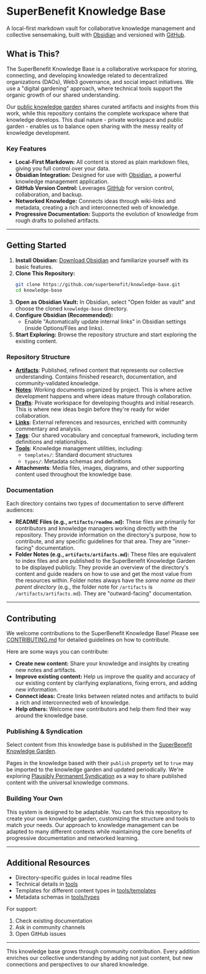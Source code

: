 # SuperBenefit Knowledge Base

A local-first markdown vault for collaborative knowledge management and collective sensemaking, built with [Obsidian](https://obsidian.md/) and versioned with [GitHub](https://github.com/).

## What is This?

The SuperBenefit Knowledge Base is a collaborative workspace for storing, connecting, and developing knowledge related to decentralized organizations (DAOs), Web3 governance, and social impact initiatives. We use a "digital gardening" approach, where technical tools support the organic growth of our shared understanding.

Our [public knowledge garden](https://knowledge.superbenefit.org) shares curated artifacts and insights from this work, while this repository contains the complete workspace where that knowledge develops. This dual nature - private workspace and public garden - enables us to balance open sharing with the messy reality of knowledge development.

### Key Features

*   **Local-First Markdown:** All content is stored as plain markdown files, giving you full control over your data.
*   **Obsidian Integration:** Designed for use with [Obsidian](https://obsidian.md/), a powerful knowledge management application.
*   **GitHub Version Control:** Leverages [GitHub](https://github.com/) for version control, collaboration, and backup.
*   **Networked Knowledge:** Connects ideas through wiki-links and metadata, creating a rich and interconnected web of knowledge.
*   **Progressive Documentation:** Supports the evolution of knowledge from rough drafts to polished artifacts.

---

## Getting Started

1.  **Install Obsidian:** [Download Obsidian](https://obsidian.md/download) and familiarize yourself with its basic features.
2.  **Clone This Repository:**
    ```bash
    git clone https://github.com/superbenefit/knowledge-base.git
    cd knowledge-base
    ```
3.  **Open as Obsidian Vault:** In Obsidian, select "Open folder as vault" and choose the cloned `knowledge-base` directory.
4.  **Configure Obsidian (Recommended):**
    *   Enable "Automatically update internal links" in Obsidian settings (inside Options/Files and links).
5.  **Start Exploring:** Browse the repository structure and start exploring the existing content.

### Repository Structure

*   **[Artifacts](/artifacts/readme.md)**: Published, refined content that represents our collective understanding. Contains finished research, documentation, and community-validated knowledge.
*   **[Notes](/notes/readme.md)**: Working documents organized by project. This is where active development happens and where ideas mature through collaboration.
*   **[Drafts](/drafts/readme.md)**: Private workspace for developing thoughts and initial research. This is where new ideas begin before they're ready for wider collaboration.
*   **[Links](/links/readme.md)**: External references and resources, enriched with community commentary and analysis.
*   **[Tags](/tags/readme.md)**: Our shared vocabulary and conceptual framework, including term definitions and relationships.
*   **[Tools](/tools/readme.md)**: Knowledge management utilities, including:
    *   `templates/`: Standard document structures
    *   `types/`: Metadata schemas and definitions
*   **Attachments**: Media files, images, diagrams, and other supporting content used throughout the knowledge base.

### Documentation

Each directory contains two types of documentation to serve different audiences:

*   **README Files (e.g., `artifacts/readme.md`):** These files are primarily for contributors and knowledge managers working directly with the repository. They provide information on the directory's purpose, how to contribute, and any specific guidelines for that area. They are "inner-facing" documentation.
*   **Folder Notes (e.g., `artifacts/artifacts.md`):** These files are equivalent to index files and are published to the SuperBenefit Knowledge Garden to be displayed publicly. They provide an overview of the directory's content and guide readers on how to use and get the most value from the resources within. Folder notes always have the *same name as their parent directory* (e.g., the folder note for `/artifacts` is `/artifacts/artifacts.md`). They are "outward-facing" documentation.

---

## Contributing

We welcome contributions to the SuperBenefit Knowledge Base! Please see [CONTRIBUTING.md](/CONTRIBUTING.md) for detailed guidelines on how to contribute.

Here are some ways you can contribute:

*   **Create new content:** Share your knowledge and insights by creating new notes and artifacts.
*   **Improve existing content:** Help us improve the quality and accuracy of our existing content by clarifying explanations, fixing errors, and adding new information.
*   **Connect ideas:** Create links between related notes and artifacts to build a rich and interconnected web of knowledge.
*   **Help others:** Welcome new contributors and help them find their way around the knowledge base.

### Publishing & Syndication

Select content from this knowledge base is published in the [SuperBenefit Knowledge Garden](https://github.com/superbenefit/knowledge-garden). 

Pages in the knowledge based with their `publish` property set to `true` may be imported to the knowledge garden and updated periodically. We're exploring [Plausibly Permanent Syndication](https://docs.google.com/presentation/d/1fptaoYuqcwp85jsrVrIaSbbQlTzjfu5LVZMdWtWClNo/) as a way to share published content with the universal knowledge commons.

### Building Your Own

This system is designed to be adaptable. You can fork this repository to create your own knowledge garden, customizing the structure and tools to match your needs. Our approach to knowledge management can be adapted to many different contexts while maintaining the core benefits of progressive documentation and networked learning.

---

## Additional Resources

- Directory-specific guides in local readme files
- Technical details in [tools](/tools/readme.md)
- Templates for different content types in [tools/templates](/tools/templates/readme.md)
- Metadata schemas in [tools/types](/tools/types/readme.md)

For support:
1. Check existing documentation
2. Ask in community channels
3. Open GitHub issues

---

This knowledge base grows through community contribution. Every addition enriches our collective understanding by adding not just content, but new connections and perspectives to our shared knowledge.